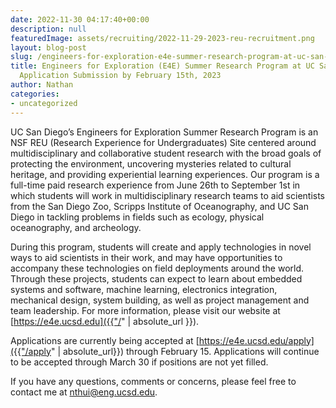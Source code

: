 ```yaml
---
date: 2022-11-30 04:17:40+00:00
description: null
featuredImage: assets/recruiting/2022-11-29-2023-reu-recruitment.png
layout: blog-post
slug: /engineers-for-exploration-e4e-summer-research-program-at-uc-san-diego-application-submission-by-february-15th-2023
title: Engineers for Exploration (E4E) Summer Research Program at UC San Diego ­-
  Application Submission by February 15th, 2023
author: Nathan
categories:
- uncategorized
---
```

UC San Diego’s Engineers for Exploration Summer Research Program is an NSF REU (Research Experience for Undergraduates) Site centered around multidisciplinary and collaborative student research with the broad goals of protecting the environment, uncovering mysteries related to cultural heritage, and providing experiential learning experiences.  Our program is a full-time paid research experience from June 26th to September 1st in which students will work in multidisciplinary research teams to aid scientists from the San Diego Zoo, Scripps Institute of Oceanography, and UC San Diego in tackling problems in fields such as ecology, physical oceanography, and archeology.

During this program, students will create and apply technologies in novel ways to aid scientists in their work, and may have opportunities to accompany these technologies on field deployments around the world.  Through these projects, students can expect to learn about embedded systems and software, machine learning, electronics integration, mechanical design, system building, as well as project management and team leadership.  For more information, please visit our website at [https://e4e.ucsd.edu]({{"/" | absolute_url }}).

Applications are currently being accepted at [https://e4e.ucsd.edu/apply]({{"/apply" | absolute_url}}) through February 15.  Applications will continue to be accepted through March 30 if positions are not yet filled.

If you have any questions, comments or concerns, please feel free to contact me at [nthui@eng.ucsd.edu](mailto:nthui@eng.ucsd.edu).
